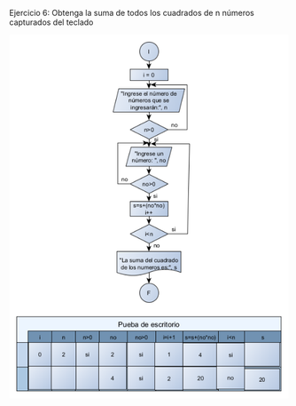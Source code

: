 Ejercicio 6:
Obtenga la suma de todos los cuadrados de n números capturados del teclado

![](img/Dia%206.bmp)
